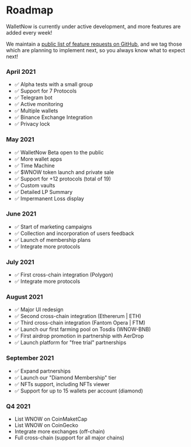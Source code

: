# Roadmap

WalletNow is currently under active development, and more features are added every week!

We maintain a [public list of feature requests on GitHub](https://github.com/wallet-now/wallet-now/issues), and we tag those which are planning to implement next, so you always know what to expect next!

### April 2021

* ✅ Alpha tests with a small group
* ✅ Support for 7 Protocols
* ✅ Telegram bot
* ✅ Active monitoring
* ✅ Multiple wallets
* ✅ Binance Exchange Integration
* ✅ Privacy lock

### May 2021

* ✅ WalletNow Beta open to the public
* ✅ More wallet apps
* ✅ Time Machine
* ✅ $WNOW token launch and private sale
* ✅ Support for +12 protocols \(total of 19\)
* ✅ Custom vaults
* ✅ Detailed LP Summary
* ✅ Impermanent Loss display

### June 2021

* ✅ Start of marketing campaigns
* ✅ Collection and incorporation of users feedback
* ✅ Launch of membership plans
* ✅ Integrate more protocols

### July 2021

* ✅ First cross-chain integration \(Polygon\)
* ✅ Integrate more protocols

### August 2021

* ✅ Major UI redesign
* ✅ Second cross-chain integration \(Ethererum \| ETH\)
* ✅ Third cross-chain integration \(Fantom Opera \| FTM\)
* ✅ Launch our first farming pool on Tosdis \(WNOW-BNB\)
* ✅ First airdrop promotion in partnership with AerDrop
* ✅ Launch platform for "free trial" partnerships

### September 2021

* ✅ Expand partnerships
* ✅ Launch our "Diamond Membership" tier
* ✅ NFTs support, including NFTs viewer
* ✅ Support for up to 15 wallets per account \(diamond\)

### Q4 2021

* List WNOW on CoinMaketCap
* List WNOW on CoinGecko
* Integrate more exchanges \(off-chain\)
* Full cross-chain \(support for all major chains\)



